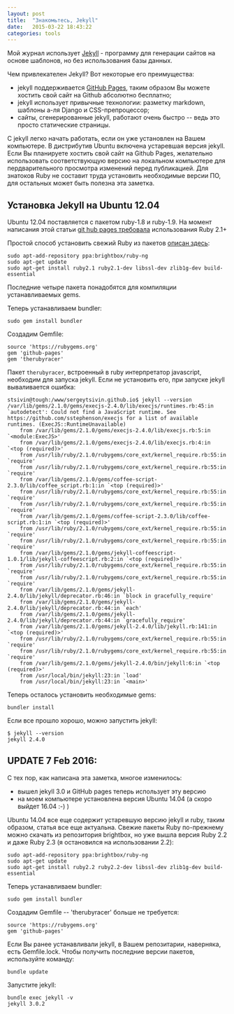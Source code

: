 ```yaml
---
layout: post
title:  "Знакомьтесь, Jekyll"
date:   2015-03-22 18:43:22
categories: tools
---
```


Мой журнал использует [Jekyll][jekyll] - программу для генерации сайтов на основе шаблонов, но без использования
базы данных. 
 
Чем привлекателен Jekyll? Вот некоторые его преимущества:
 
* jekyll поддерживается [GitHub Pages][github-pages], таким образом Вы можете хостить свой сайт на Github 
абсолютно бесплатно;
* jekyll использует привычные технологии: разметку markdown, шаблоны а-ля Django и CSS-препроцессор;
* сайты, сгенерированные jekyll, работают очень быстро -- ведь это просто статические страницы. 

С jekyll легко начать работать, если он уже установлен на Вашем компьютере. В дистрибутив Ubuntu включена устаревшая 
версия jekyll. Если Вы планируете хостить свой сайт на Github Pages, желательно использовать соответствующую версию на 
локальном компьютере для пердварительного просмотра изменений перед публикацией. Для знатоков Ruby не составит труда
установить необходимые версии ПО, для остальных может быть полезна эта заметка.


Установка Jekyll на Ubuntu 12.04
--------------------------------

Ubuntu 12.04 поставляется с пакетом ruby-1.8 и ruby-1.9. На момент написания этой статьи 
[git hub pages требовала](https://pages.github.com/versions/) использования Ruby 2.1+ 

Простой способ установить свежий Ruby из пакетов [описан здесь](https://www.brightbox.com/blog/2014/01/09/ruby-2-1-ubuntu-packages/):
   
    sudo apt-add-repository ppa:brightbox/ruby-ng
    sudo apt-get update
    sudo apt-get install ruby2.1 ruby2.1-dev libssl-dev zlib1g-dev build-essential

Последние четыре пакета понадобятся для компиляции устанавливаемых gems.

Теперь устанавливаем bundler:
    
    sudo gem install bundler

Создадим Gemfile:

    source 'https://rubygems.org'
    gem 'github-pages'
    gem 'therubyracer'

Пакет `therubyracer`, встроенный в ruby интерпретатор javascript, необходим для запуска jekyll. Если не установить его,
при запуске jekyll вываливается ошибка:

    stsivin@tough:/www/sergeytsivin.github.io$ jekyll --version
    /var/lib/gems/2.1.0/gems/execjs-2.4.0/lib/execjs/runtimes.rb:45:in `autodetect': Could not find a JavaScript runtime. See https://github.com/sstephenson/execjs for a list of available runtimes. (ExecJS::RuntimeUnavailable)
        from /var/lib/gems/2.1.0/gems/execjs-2.4.0/lib/execjs.rb:5:in `<module:ExecJS>'
        from /var/lib/gems/2.1.0/gems/execjs-2.4.0/lib/execjs.rb:4:in `<top (required)>'
        from /usr/lib/ruby/2.1.0/rubygems/core_ext/kernel_require.rb:55:in `require'
        from /usr/lib/ruby/2.1.0/rubygems/core_ext/kernel_require.rb:55:in `require'
        from /var/lib/gems/2.1.0/gems/coffee-script-2.3.0/lib/coffee_script.rb:1:in `<top (required)>'
        from /usr/lib/ruby/2.1.0/rubygems/core_ext/kernel_require.rb:55:in `require'
        from /usr/lib/ruby/2.1.0/rubygems/core_ext/kernel_require.rb:55:in `require'
        from /var/lib/gems/2.1.0/gems/coffee-script-2.3.0/lib/coffee-script.rb:1:in `<top (required)>'
        from /usr/lib/ruby/2.1.0/rubygems/core_ext/kernel_require.rb:55:in `require'
        from /usr/lib/ruby/2.1.0/rubygems/core_ext/kernel_require.rb:55:in `require'
        from /var/lib/gems/2.1.0/gems/jekyll-coffeescript-1.0.1/lib/jekyll-coffeescript.rb:2:in `<top (required)>'
        from /usr/lib/ruby/2.1.0/rubygems/core_ext/kernel_require.rb:55:in `require'
        from /usr/lib/ruby/2.1.0/rubygems/core_ext/kernel_require.rb:55:in `require'
        from /var/lib/gems/2.1.0/gems/jekyll-2.4.0/lib/jekyll/deprecator.rb:46:in `block in gracefully_require'
        from /var/lib/gems/2.1.0/gems/jekyll-2.4.0/lib/jekyll/deprecator.rb:44:in `each'
        from /var/lib/gems/2.1.0/gems/jekyll-2.4.0/lib/jekyll/deprecator.rb:44:in `gracefully_require'
        from /var/lib/gems/2.1.0/gems/jekyll-2.4.0/lib/jekyll.rb:141:in `<top (required)>'
        from /usr/lib/ruby/2.1.0/rubygems/core_ext/kernel_require.rb:55:in `require'
        from /usr/lib/ruby/2.1.0/rubygems/core_ext/kernel_require.rb:55:in `require'
        from /var/lib/gems/2.1.0/gems/jekyll-2.4.0/bin/jekyll:6:in `<top (required)>'
        from /usr/local/bin/jekyll:23:in `load'
        from /usr/local/bin/jekyll:23:in `<main>'


Теперь осталось установить необходимые gems:

    bundler install

Если все прошло хорошо, можно запустить jekyll:

    $ jekyll --version
    jekyll 2.4.0

UPDATE 7 Feb 2016:
------------------

С тех пор, как написана эта заметка, многое изменилось:

* вышел jekyll 3.0 и GitHub pages теперь использует эту версию
* на моем компьютере установлена версия Ubuntu 14.04 (а скоро выйдет 16.04 :-) )

Ubuntu 14.04 все еще содержит устаревшую версию jekyll и ruby, таким образом, статья все еще актуальна.
Свежие пакеты Ruby по-прежнему можно скачать из репозитория brightbox, но уже вышла версия Ruby 2.2 и даже 
Ruby 2.3 (я остановился на использовании 2.2):
 
    sudo apt-add-repository ppa:brightbox/ruby-ng
    sudo apt-get update
    sudo apt-get install ruby2.2 ruby2.2-dev libssl-dev zlib1g-dev build-essential

Теперь устанавливаем bundler:
    
    sudo gem install bundler

Создадим Gemfile -- 'therubyracer' больше не требуется:

    source 'https://rubygems.org'
    gem 'github-pages'
    
Если Вы ранее устанавливали jekyll, в Вашем репозитарии, наверняка, есть Gemfile.lock. Чтобы получить последние
версии пакетов, используйте команду:

    bundle update
    
Запустите jekyll:
    
    bundle exec jekyll -v
    jekyll 3.0.2


[jekyll]:       http://jekyllrb.com
[github-pages]: https://pages.github.com/
[sass]:         http://sass-lang.com/
